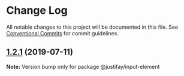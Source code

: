 # Change Log

All notable changes to this project will be documented in this file.
See [Conventional Commits](https://conventionalcommits.org) for commit guidelines.

## [1.2.1](https://github.com/justifaycoop/stream2own/compare/@justifay/input-element@1.1.0...@justifay/input-element@1.2.1) (2019-07-11)

**Note:** Version bump only for package @justifay/input-element
